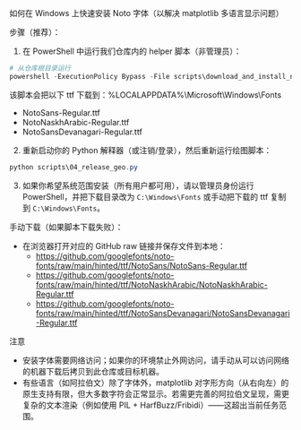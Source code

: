 如何在 Windows 上快速安装 Noto 字体（以解决 matplotlib 多语言显示问题）

步骤（推荐）：

1) 在 PowerShell 中运行我们仓库内的 helper 脚本（非管理员）：

```powershell
# 从仓库根目录运行
powershell -ExecutionPolicy Bypass -File scripts\download_and_install_noto.ps1
```

该脚本会把以下 ttf 下载到：%LOCALAPPDATA%\Microsoft\Windows\Fonts

- NotoSans-Regular.ttf
- NotoNaskhArabic-Regular.ttf
- NotoSansDevanagari-Regular.ttf

2) 重新启动你的 Python 解释器（或注销/登录），然后重新运行绘图脚本：

```powershell
python scripts\04_release_geo.py
```

3) 如果你希望系统范围安装（所有用户都可用），请以管理员身份运行 PowerShell，并把下载目录改为 `C:\Windows\Fonts` 或手动把下载的 ttf 复制到 `C:\Windows\Fonts`。

手动下载（如果脚本下载失败）：
- 在浏览器打开对应的 GitHub raw 链接并保存文件到本地：
  - https://github.com/googlefonts/noto-fonts/raw/main/hinted/ttf/NotoSans/NotoSans-Regular.ttf
  - https://github.com/googlefonts/noto-fonts/raw/main/hinted/ttf/NotoNaskhArabic/NotoNaskhArabic-Regular.ttf
  - https://github.com/googlefonts/noto-fonts/raw/main/hinted/ttf/NotoSansDevanagari/NotoSansDevanagari-Regular.ttf

注意
- 安装字体需要网络访问；如果你的环境禁止外网访问，请手动从可以访问网络的机器下载后拷贝到此仓库或目标机器。
- 有些语言（如阿拉伯文）除了字体外，matplotlib 对字形方向（从右向左）的原生支持有限，但大多数字符会正常显示。若需更完善的阿拉伯文呈现，需更复杂的文本渲染（例如使用 PIL + HarfBuzz/Fribidi）——这超出当前任务范围。
